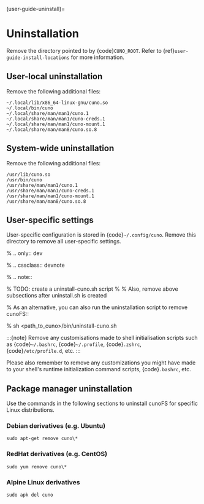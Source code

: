 (user-guide-uninstall)=

# Uninstallation

Remove the directory pointed to by {code}`CUNO_ROOT`.
Refer to {ref}`user-guide-install-locations` for more information.

## User-local uninstallation

Remove the following additional files:

```
~/.local/lib/x86_64-linux-gnu/cuno.so
~/.local/bin/cuno
~/.local/share/man/man1/cuno.1
~/.local/share/man/man1/cuno-creds.1
~/.local/share/man/man1/cuno-mount.1
~/.local/share/man/man8/cuno.so.8
```

## System-wide uninstallation

Remove the following additional files:

```
/usr/lib/cuno.so
/usr/bin/cuno
/usr/share/man/man1/cuno.1
/usr/share/man/man1/cuno-creds.1
/usr/share/man/man1/cuno-mount.1
/usr/share/man/man8/cuno.so.8
```

## User-specific settings

User-specific configuration is stored in {code}`~/.config/cuno`.
Remove this directory to remove all user-specific settings.

% .. only:: dev

% .. cssclass:: devnote

% .. note::

% TODO: create a uninstall-cuno.sh script
%
% Also, remove above subsections after uninstall.sh is created

% As an alternative, you can also run the uninstallation script to remove cunoFS::

% sh <path_to_cuno>/bin/uninstall-cuno.sh

:::{note}
Remove any customisations made to shell initialisation scripts such as {code}`~/.bashrc`, {code}`~/.profile`, {code}`.zshrc`, {code}`/etc/profile.d`, etc.
:::

Please also remember to remove any customizations you might have made to your shell's runtime initialization command scripts, {code}`.bashrc`, etc.

## Package manager uninstallation

Use the commands in the following sections to uninstall cunoFS for specific Linux distributions.

### Debian derivatives (e.g. Ubuntu)

```console
sudo apt-get remove cuno\*
```

### RedHat derivatives (e.g. CentOS)

```console
sudo yum remove cuno\*
```

### Alpine Linux derivatives

```console
sudo apk del cuno
```
